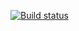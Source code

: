 [![Build status](https://ci.appveyor.com/api/projects/status/jc7uwpjw47xtcmc1?svg=true)](https://ci.appveyor.com/project/IvanSlatjukhin/card)